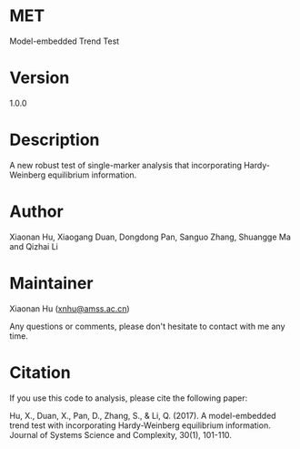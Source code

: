 # MET
Model-embedded Trend Test

# Version
1.0.0

# Description
A new robust test of single-marker analysis that incorporating Hardy-Weinberg equilibrium information.

# Author
Xiaonan Hu, Xiaogang Duan, Dongdong Pan, Sanguo Zhang, Shuangge Ma and Qizhai Li

# Maintainer
Xiaonan Hu (xnhu@amss.ac.cn)

Any questions or comments, please don't hesitate to contact with me any time.

# Citation
If you use this code to analysis, please cite the following paper:

Hu, X., Duan, X., Pan, D., Zhang, S., & Li, Q. (2017). A model-embedded trend test with incorporating Hardy-Weinberg equilibrium information. Journal of Systems Science and Complexity, 30(1), 101-110.

